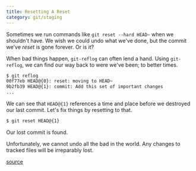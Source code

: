 ```yaml
---
title: Resetting A Reset 
category: git/staging
---
```


Sometimes we run commands like `git reset --hard HEAD~` when we shouldn't
have. We wish we could undo what we've done, but the commit we've *reset* is
gone forever. Or is it?

When bad things happen, `git-reflog` can often lend a hand. Using
`git-reflog`, we can find our way back to were we've been; to better times.

```bash
$ git reflog
00f77eb HEAD@{0}: reset: moving to HEAD~
9b2fb39 HEAD@{1}: commit: Add this set of important changes
...
```

We can see that `HEAD@{1}` references a time and place before we destroyed
our last commit. Let's fix things by resetting to that.

```bash
$ git reset HEAD@{1}
```

Our lost commit is found.

Unfortunately, we cannot undo all the bad in the world. Any changes to
tracked files will be irreparably lost.

[source](http://stackoverflow.com/questions/2510276/undoing-git-reset)
